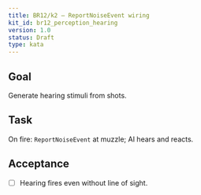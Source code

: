 ```yaml
---
title: BR12/k2 — ReportNoiseEvent wiring
kit_id: br12_perception_hearing
version: 1.0
status: Draft
type: kata
---
```

## Goal
Generate hearing stimuli from shots.
## Task
On fire: `ReportNoiseEvent` at muzzle; AI hears and reacts.
## Acceptance
- [ ] Hearing fires even without line of sight.